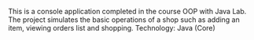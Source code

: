 This is a console application completed in the course OOP with Java Lab. 
The project simulates the basic operations of a shop such as adding an item, viewing orders list and shopping.
Technology: Java (Core)
